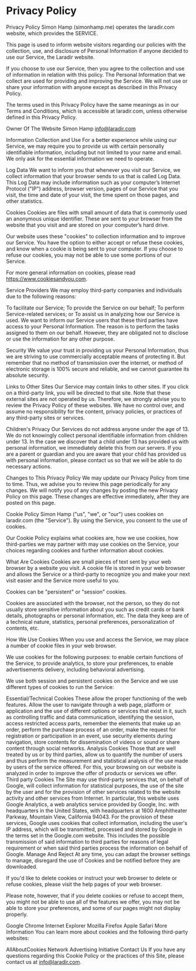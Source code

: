 # Privacy Policy
Privacy Policy
Simon Hamp (simonhamp.me) operates the laradir.com website, which provides the SERVICE.

This page is used to inform website visitors regarding our policies with the collection, use, and disclosure of Personal Information if anyone decided to use our Service, the Laradir website.

If you choose to use our Service, then you agree to the collection and use of information in relation with this policy. The Personal Information that we collect are used for providing and improving the Service. We will not use or share your information with anyone except as described in this Privacy Policy.

The terms used in this Privacy Policy have the same meanings as in our Terms and Conditions, which is accessible at laradir.com, unless otherwise defined in this Privacy Policy.

Owner Of The Website
Simon Hamp info@laradir.com

Information Collection and Use
For a better experience while using our Service, we may require you to provide us with certain personally identifiable information, including but not limited to your name and email. We only ask for the essential information we need to operate.

Log Data
We want to inform you that whenever you visit our Service, we collect information that your browser sends to us that is called Log Data. This Log Data may include information such as your computer’s Internet Protocol ("IP") address, browser version, pages of our Service that you visit, the time and date of your visit, the time spent on those pages, and other statistics.

Cookies
Cookies are files with small amount of data that is commonly used an anonymous unique identifier. These are sent to your browser from the website that you visit and are stored on your computer’s hard drive.

Our website uses these "cookies" to collection information and to improve our Service. You have the option to either accept or refuse these cookies, and know when a cookie is being sent to your computer. If you choose to refuse our cookies, you may not be able to use some portions of our Service.

For more general information on cookies, please read https://www.cookiesandyou.com.

Service Providers
We may employ third-party companies and individuals due to the following reasons:

To facilitate our Service; To provide the Service on our behalf; To perform Service-related services; or To assist us in analyzing how our Service is used. We want to inform our Service users that these third parties have access to your Personal Information. The reason is to perform the tasks assigned to them on our behalf. However, they are obligated not to disclose or use the information for any other purpose.

Security
We value your trust in providing us your Personal Information, thus we are striving to use commercially acceptable means of protecting it. But remember that no method of transmission over the internet, or method of electronic storage is 100% secure and reliable, and we cannot guarantee its absolute security.

Links to Other Sites
Our Service may contain links to other sites. If you click on a third-party link, you will be directed to that site. Note that these external sites are not operated by us. Therefore, we strongly advise you to review the Privacy Policy of these websites. We have no control over, and assume no responsibility for the content, privacy policies, or practices of any third-party sites or services.

Children's Privacy
Our Services do not address anyone under the age of 13. We do not knowingly collect personal identifiable information from children under 13. In the case we discover that a child under 13 has provided us with personal information, we immediately delete this from our servers. If you are a parent or guardian and you are aware that your child has provided us with personal information, please contact us so that we will be able to do necessary actions.

Changes to This Privacy Policy
We may update our Privacy Policy from time to time. Thus, we advise you to review this page periodically for any changes. We will notify you of any changes by posting the new Privacy Policy on this page. These changes are effective immediately, after they are posted on this page.

Cookie Policy
Simon Hamp ("us", "we", or "our") uses cookies on laradir.com (the "Service"). By using the Service, you consent to the use of cookies.

Our Cookie Policy explains what cookies are, how we use cookies, how third-parties we may partner with may use cookies on the Service, your choices regarding cookies and further information about cookies.

What Are Cookies
Cookies are small pieces of text sent by your web browser by a website you visit. A cookie file is stored in your web browser and allows the Service or a third-party to recognize you and make your next visit easier and the Service more useful to you.

Cookies can be "persistent" or "session" cookies.

Cookies are associated with the browser, not the person, so they do not usually store sensitive information about you such as credit cards or bank details, photographs or personal information, etc. The data they keep are of a technical nature, statistics, personal preferences, personalization of contents, etc.

How We Use Cookies
When you use and access the Service, we may place a number of cookie files in your web browser.

We use cookies for the following purposes: to enable certain functions of the Service, to provide analytics, to store your preferences, to enable advertisements delivery, including behavioral advertising.

We use both session and persistent cookies on the Service and we use different types of cookies to run the Service:

Essential/Technical Cookies
These allow the proper functioning of the web features. Allow the user to navigate through a web page, platform or application and the use of different options or services that exist in it, such as controlling traffic and data communication, identifying the session, access restricted access parts, remember the elements that make up an order, perform the purchase process of an order, make the request for registration or participation in an event, use security elements during navigation, store contents for dissemination of videos or sound or share content through social networks.
Analysis Cookies
Those that are well treated by us or by third parties, allow us to quantify the number of users and thus perform the measurement and statistical analysis of the use made by users of the service offered. For this, your browsing on our website is analyzed in order to improve the offer of products or services we offer.
Third party Cookies
The Site may use third-party services that, on behalf of Google, will collect information for statistical purposes, the use of the site by the user and for the provision of other services related to the website activity and other services from Internet. In particular, this website uses Google Analytics, a web analytics service provided by Google, Inc. with headquarters in the United States, with headquarters at 1600 Amphitheater Parkway, Mountain View, California 94043. For the provision of these services, Google uses cookies that collect information, including the user's IP address, which will be transmitted, processed and stored by Google in the terms set in the Google.com website. This includes the possible transmission of said information to third parties for reasons of legal requirement or when said third parties process the information on behalf of Google.
Manage And Reject
At any time, you can adapt the browser settings to manage, disregard the use of Cookies and be notified before they are downloaded.

If you'd like to delete cookies or instruct your web browser to delete or refuse cookies, please visit the help pages of your web browser.

Please note, however, that if you delete cookies or refuse to accept them, you might not be able to use all of the features we offer, you may not be able to store your preferences, and some of our pages might not display properly.

Google Chrome
Internet Explorer
Mozilla Firefox
Apple Safari
More Information
You can learn more about cookies and the following third-party websites:

AllAboutCookies
Network Advertising Initiative
Contact Us
If you have any questions regarding this Cookie Policy or the practices of this Site, please contact us at info@laradir.com.